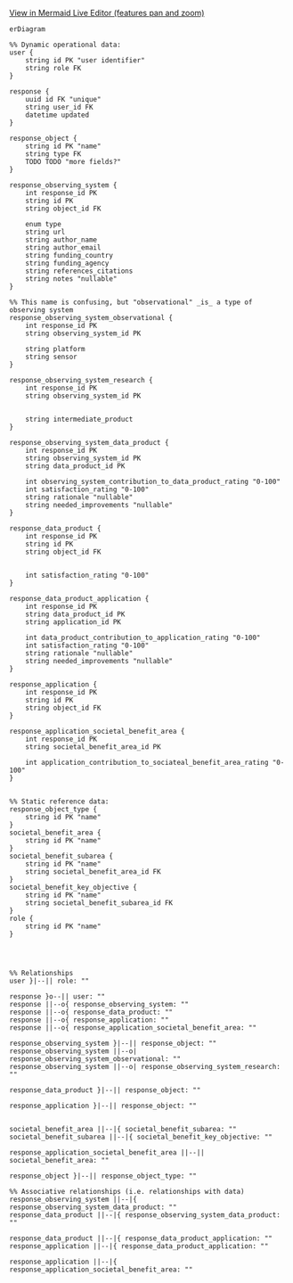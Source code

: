 [View in Mermaid Live Editor (features pan and zoom)](https://mermaid.live/edit#pako:eNrNWEtv4zYQ_isEgQVawDH8iJ2sL0WBYC-LYovungoBAi2NYrYSqZJUumrs_94hJTmiHraS9NAcHIgz83HeM9IzjWQMdEdBPXD2qFgWiEB8-EAeSsEyHhGZg2KGS8FSEjPDdoEoNCjyHAiCf9ooLh4Jj8mvn0lAHYnHIAxPOKiAelxKpkA-ffbOpIpQOKCiSFO2T6EjsucSlcoPpXfKkoSn3KmFoj9ZmZPVW4HOpdAQyv0fEJkRJdGw7jWmzF80-_bl4Uv1E9BMKiBoShrr_jUNflEgtEOvQeEv8gRKW_XsmXcVfEePmtB6KkSZjjtYnqc8cpbVRjRMFRtTipXEsEfdgY0UMANxuC_PkBguMDyDhtY5LfK4OnU2ec5D3Z4QNNSlNpA1ZnJhyJmpbW7LvX5sBwwAUWTO3R5noVLfDYU5SBW6SA2cQ8a4L5AUIrYaR7IQRpWDNPYIIvJJChJQeAo6jLhxbtceg5AGdCc9T3WJfDtwTayKBP9HUiSFRpEZ2RcGJSov1qUTUBJyHRJWZZpMyNnJpHLyBf-HHtTEaPRAahaPKU-ZSaTKvEMNQkvVr6gOHlKAqejwbn38JBIGVAYxFjeEuZJxEZmrqti-1DC_U50WSxvV957F7gFgAqAcxt6WrpGeUqFtoQgZ0MXNcrFomo_F0UjRCYuc2DBbk6t1AsB4txQAMfYAnuG9T5BhGx7M3bNf3uC461U-2bZxXcJWG5yo11C0RvpqL5aebDeObcn_aRgHvOVHa9iDny7FcfSGUMuIg2FpuAcBCcdg4XiZGKVB2X5A2td142EhsDl0MUbSi6GnS439efIqUEmMDugYdKR4brVxVzQXhN2lwINDet8ZXT_Vcxgny1c7iqKX6dRsXp39JnTD5LJlCHoxYK8Q08V-guSUaNcJ1qP_CWVtGn-Cd9xTa9q6yq2eV00-B-A3SKtl4MBzXW-8p-PNzfHoltgdilmR1ip4ko5qORtql9aJ3gDIEa-Qz2R00vWQuwLtTnaVuVVlr-EdbgB9a_p7ZOPBYT-MyzlljmTigvQf4DW7zYBR3si8bNBIh74mNFawVuvj82iyNwCjZTsm7xXdZd3DC5odyfS8cC9nw35wPe1F6Ny_a-52fblK_VlXA8E2DNWuWvIDn8O8c_Y3NwfXTH-8lh_HC2V4scz8DHkT1FSwsZWpp1I7_V4LMhHmDQ3CxRSbTG-ENqxe8McZ6Yxm-NLAeEx31PX4gJoD2K5uGWJIWJEa1-KRFV8h5ddSRHSXsFTDjFbvwfXXj_NpzsTvUuKzUUX1SHfP9Dvd3Wy2q_n69n613W4XS3zYzGhJd9vlfLFd3y9Xq83mfvNxfbc5zeg_DmE136zvtve3d7e3q-UaKbczim84Rqpfqm8v7hPM6V_eI1tF)


```mermaid
erDiagram

%% Dynamic operational data:
user {
    string id PK "user identifier"
    string role FK
}

response {
    uuid id FK "unique"
    string user_id FK
    datetime updated
}

response_object {
    string id PK "name"
    string type FK
    TODO TODO "more fields?"
}

response_observing_system {
    int response_id PK
    string id PK
    string object_id FK

    enum type
    string url
    string author_name
    string author_email
    string funding_country
    string funding_agency
    string references_citations
    string notes "nullable"
}

%% This name is confusing, but "observational" _is_ a type of observing system
response_observing_system_observational {
    int response_id PK
    string observing_system_id PK

    string platform
    string sensor
}

response_observing_system_research {
    int response_id PK
    string observing_system_id PK


    string intermediate_product
}

response_observing_system_data_product {
    int response_id PK
    string observing_system_id PK
    string data_product_id PK

    int observing_system_contribution_to_data_product_rating "0-100"
    int satisfaction_rating "0-100"
    string rationale "nullable"
    string needed_improvements "nullable"
}

response_data_product {
    int response_id PK
    string id PK
    string object_id FK


    int satisfaction_rating "0-100"
}

response_data_product_application {
    int response_id PK
    string data_product_id PK
    string application_id PK

    int data_product_contribution_to_application_rating "0-100"
    int satisfaction_rating "0-100"
    string rationale "nullable"
    string needed_improvements "nullable"
}

response_application {
    int response_id PK
    string id PK
    string object_id FK
}

response_application_societal_benefit_area {
    int response_id PK
    string societal_benefit_area_id PK

    int application_contribution_to_sociateal_benefit_area_rating "0-100"
}


%% Static reference data:
response_object_type {
    string id PK "name"
}
societal_benefit_area {
    string id PK "name"
}
societal_benefit_subarea {
    string id PK "name"
    string societal_benefit_area_id FK
}
societal_benefit_key_objective {
    string id PK "name"
    string societal_benefit_subarea_id FK
}
role {
    string id PK "name"
}




%% Relationships
user }|--|| role: ""

response }o--|| user: ""
response ||--o{ response_observing_system: ""
response ||--o{ response_data_product: ""
response ||--o{ response_application: ""
response ||--o{ response_application_societal_benefit_area: ""

response_observing_system }|--|| response_object: ""
response_observing_system ||--o| response_observing_system_observational: ""
response_observing_system ||--o| response_observing_system_research: ""

response_data_product }|--|| response_object: ""

response_application }|--|| response_object: ""


societal_benefit_area ||--|{ societal_benefit_subarea: ""
societal_benefit_subarea ||--|{ societal_benefit_key_objective: ""

response_application_societal_benefit_area ||--|| societal_benefit_area: ""

response_object }|--|| response_object_type: ""

%% Associative relationships (i.e. relationships with data)
response_observing_system ||--|{ response_observing_system_data_product: ""
response_data_product ||--|{ response_observing_system_data_product: ""

response_data_product ||--|{ response_data_product_application: ""
response_application ||--|{ response_data_product_application: ""

response_application ||--|{ response_application_societal_benefit_area: ""
```
